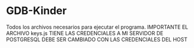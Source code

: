 # GDB-Kinder
Todos los archivos necesarios para ejecutar el programa.
IMPORTANTE
EL ARCHIVO keys.js TIENE LAS CREDENCIALES A MI SERVIDOR DE POSTGRESQL
DEBE SER CAMBIADO CON LAS CREDENCIALES DEL HOST
